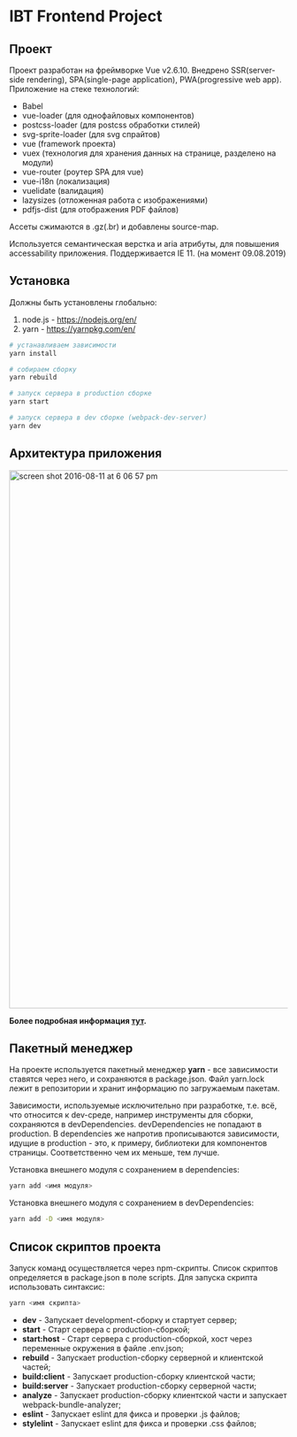 # IBT Frontend Project

## Проект

Проект разработан на фреймворке Vue v2.6.10.
Внедрено SSR(server-side rendering), SPA(single-page application), PWA(progressive web app).
Приложение на стеке технологий:

-   Babel
-   vue-loader (для однофайловых компонентов)
-   postcss-loader (для postcss обработки стилей)
-   svg-sprite-loader (для svg спрайтов)
-   vue (framework проекта)
-   vuex (технология для хранения данных на странице, разделено на модули)
-   vue-router (роутер SPA для vue)
-   vue-i18n (локализация)
-   vuelidate (валидация)
-   lazysizes (отложенная работа с изображениями)
-   pdfjs-dist (для отображения PDF файлов)

Ассеты сжимаются в .gz(.br) и добавлены source-map.

Используется семантическая верстка и aria атрибуты, для повышения accessability приложения.
Поддерживается IE 11. (на момент 09.08.2019)

## Установка

Должны быть установлены глобально:

1. node.js - https://nodejs.org/en/
2. yarn - https://yarnpkg.com/en/

```bash
# устанавливаем зависимости
yarn install

# собираем сборку
yarn rebuild

# запуск сервера в production сборке
yarn start

# запуск сервера в dev сборке (webpack-dev-server)
yarn dev

```

## Архитектура приложения

<img width="973" alt="screen shot 2016-08-11 at 6 06 57 pm" src="https://cloud.githubusercontent.com/assets/499550/17607895/786a415a-5fee-11e6-9c11-45a2cfdf085c.png">

**Более подробная информация [тут](https://ssr.vuejs.org).**

## Пакетный менеджер

На проекте используется пакетный менеджер **yarn** - все зависимости ставятся через него, и сохраняются в package.json. Файл yarn.lock лежит в репозитории и хранит информацию по загружаемым пакетам.

Зависимости, используемые исключительно при разработке, т.е. всё, что относится к dev-среде, например инструменты для сборки, сохраняются в devDependencies. devDependencies не попадают в production. В dependencies же напротив прописываются зависимости, идущие в production - это, к примеру, библиотеки для компонентов страницы. Соответственно чем их меньше, тем лучше.

Установка внешнего модуля с сохранением в dependencies:

```bash
yarn add <имя модуля>
```

Установка внешнего модуля с сохранением в devDependencies:

```bash
yarn add -D <имя модуля>
```

## Список скриптов проекта

Запуск команд осуществляется через npm-скрипты. Список скриптов определяется в package.json в поле scripts. Для запуска скрипта использовать синтаксис:

```bash
yarn <имя скрипта>
```

-   **dev** - Запускает development-сборку и стартует сервер;
-   **start** - Старт сервера с production-сборкой;
-   **start:host** - Старт сервера с production-сборкой, хост через переменные окружения в файле .env.json;
-   **rebuild** - Запускает production-сборку серверной и клиентской частей;
-   **build:client** - Запускает production-сборку клиентской части;
-   **build:server** - Запускает production-сборку серверной части;
-   **analyze** - Запускает production-сборку клиентской части и запускает webpack-bundle-analyzer;
-   **eslint** - Запускает eslint для фикса и проверки .js файлов;
-   **stylelint** - Запускает eslint для фикса и проверки .css файлов;
